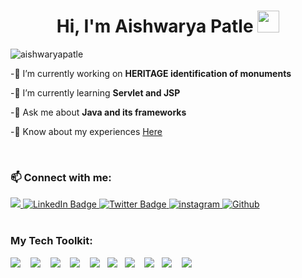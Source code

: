 <h1 align="center">Hi, I'm Aishwarya Patle <img src="https://media.giphy.com/media/hvRJCLFzcasrR4ia7z/giphy.gif" width="35"></h1>
<p align="left"> <img src="https://komarev.com/ghpvc/?username=aishwaryapatle&label=Profile%20views&color=0e75b6&style=flat" alt="aishwaryapatle" /></p>

-🔭 I’m currently working on **HERITAGE identification of monuments**

-🌱 I’m currently learning **Servlet and JSP**

<!-- -👯 I’m looking to collaborate on **Web based Open Source Project** -->

-💬 Ask me about **Java and its frameworks**

-📄 Know about my experiences [Here](https://drive.google.com/file/d/1Bw0z5uSxM1k4uSIN_h09ZxI7gJY9D1ss/view?usp=share_link)

<!-- -⚡ Fun fact **I am fairly good with painting** -->

<br/>
<h3 align="left">📫 Connect with me:<!---on---></h3>

<div id="badges">
  <a href="mailto:aishwaryapatle22@gmail.com">
    <img src="https://img.shields.io/badge/Gmail-red.svg?&style=for-the-badge&logo=gmail&logoColor=white"/>
  </a>
  <a target="_blank" href="your-linkedin-URL">
    <img src="https://img.shields.io/badge/LinkedIn-blue?style=for-the-badge&logo=linkedin&logoColor=white" alt="LinkedIn Badge"/>
  </a>
<!--   <a target="_blank" href="your-youtube-URL">
    <img src="https://img.shields.io/badge/YouTube-red?style=for-the-badge&logo=youtube&logoColor=white" alt="Youtube Badge"/>
  </a> -->
  <a target="_blank" href="your-twitter-URL">
    <img src="https://img.shields.io/badge/Twitter-%231DA1F2?style=for-the-badge&logo=twitter&logoColor=white" alt="Twitter Badge"/>
  </a>
  <a target="_blank" href="#" rel="nofollow">
    <img src="https://camo.githubusercontent.com/acaa286597b43c96dc02b69b90de15a65c52063e31835b763a061cc815f64bac/68747470733a2f2f696d672e736869656c64732e696f2f62616467652f2d496e7374616772616d2d2532334534343035463f7374796c653d666f722d7468652d6261646765266c6f676f3d696e7374616772616d266c6f676f436f6c6f723d7768697465" alt="instagram" data-canonical-src="https://img.shields.io/badge/-Instagram-%23E4405F?style=for-the-badge&amp;logo=instagram&amp;logoColor=white" style="max-width: 100%;">
  </a>
  <!---https://discord.gg/ayushhk_/--->
<!--   <a target="_blank" href="#" rel="nofollow">
    <img src="https://camo.githubusercontent.com/3f990cfefb64f13d28397fe586c3aa38a81fde585de479205d63c79363ebe07a/68747470733a2f2f696d672e736869656c64732e696f2f62616467652f446973636f72642d3732383944413f7374796c653d666f722d7468652d6261646765266c6f676f3d646973636f7264266c6f676f436f6c6f723d7768697465" data-canonical-src="https://img.shields.io/badge/Discord-7289DA?style=for-the-badge&amp;logo=discord&amp;logoColor=white" style="max-width: 100%;">
  </a> -->
   <a href="#" target="_blank">
     <img alt="Github" src="https://img.shields.io/badge/GitHub-%2312100E.svg?&style=for-the-badge&logo=Github&logoColor=white"/>
  </a> 
</div>

<br/>
<h3 align="left"><!---Languages and Tools--->My Tech Toolkit:</h3>
<p align="left">
  <img src=https://img.shields.io/badge/C-2980b9?style=for-the-badge&logo=c&logoColor=white/>&nbsp;&nbsp;&nbsp;
  <img src=https://img.shields.io/badge/C%2B%2B-00599C?style=for-the-badge&logo=c%2B%2B&logoColor=white/>&nbsp;&nbsp;&nbsp;
  <img src=https://img.shields.io/badge/Java-43b02a?style=for-the-badge&logo=java&logoColor=white/>&nbsp;&nbsp;&nbsp;
  <img src="https://img.shields.io/badge/HTML5-14354C?style=for-the-badge&logo=Html5&logoColor=white" />&nbsp;&nbsp;&nbsp;
  <img src="https://img.shields.io/badge/CSS3-39457E?style=for-the-badge&logo=CSS3&logoColor=white" />&nbsp;&nbsp;
  <img src="https://img.shields.io/badge/Bootstrap-D24939?style=for-the-badge&logo=Bootstrap&logoColor=white"/>&nbsp;&nbsp;
  <img src="https://img.shields.io/badge/Javascript-ED8B00?style=for-the-badge&logo=javascript&logoColor=white" />&nbsp;&nbsp;&nbsp;
  <img src="https://img.shields.io/badge/MySQL-0078d7?style=for-the-badge&logo=mysql&logoColor=white"/>&nbsp;&nbsp;
  <img src="https://img.shields.io/badge/PHP-FF6C37?style=for-the-badge&logo=PHP&logoColor=white"/>&nbsp;&nbsp;&nbsp;
  <img src="https://img.shields.io/badge/Git-F05032?style=for-the-badge&logo=git&logoColor=white"/>&nbsp;&nbsp;
</p>





